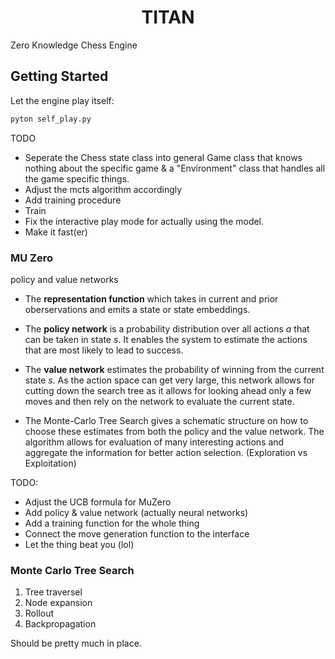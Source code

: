 <h1 align="center">
  <b>TITAN</b><br>
</h1>


Zero Knowledge Chess Engine 

## Getting Started
Let the engine play itself:
```bash
pyton self_play.py 
```

TODO
- Seperate the Chess state class into general Game class that knows nothing about the 
specific game & a "Environment" class that handles all the game specific things.
- Adjust the mcts algorithm accordingly 
- Add training procedure 
- Train 
- Fix the interactive play mode for actually using the model.
- Make it fast(er)

### MU Zero 
policy and value networks

- The **representation function** which takes in current and prior oberservations and 
emits a state or state embeddings. 

- The **policy network** is a probability distribution over all actions *a* that can be taken in state *s*.
    It enables the system to estimate the actions that are most likely to lead to success.

- The **value network** estimates the probability of winning from the current state *s*.
    As the action space can get very large, this network allows for cutting down the search 
    tree as it allows for looking ahead only a few moves and then rely on the network to 
    evaluate the current state.

- The Monte-Carlo Tree Search gives a schematic structure on how to choose these estimates from 
    both the policy and the value network. The algorithm allows for evaluation of many 
    interesting actions and aggregate the information for better action selection. (Exploration vs Exploitation)

TODO:
- Adjust the UCB formula for MuZero
- Add policy & value network (actually neural networks)
- Add a training function for the whole thing
- Connect the move generation function to the interface
- Let the thing beat you (lol)


### Monte Carlo Tree Search

1. Tree traversel 
2. Node expansion
3. Rollout
4. Backpropagation

Should be pretty much in place.
